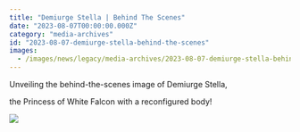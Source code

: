 ```yaml
---
title: "Demiurge Stella | Behind The Scenes"
date: "2023-08-07T00:00:00.000Z"
category: "media-archives"
id: "2023-08-07-demiurge-stella-behind-the-scenes"
images:
  - /images/news/legacy/media-archives/2023-08-07-demiurge-stella-behind-the-scenes/2f02284f71b04e27a308f0f8e674061c_002.webp
---
```


Unveiling the behind-the-scenes image of Demiurge Stella,

the Princess of White Falcon with a reconfigured body!

![](/images/news/legacy/media-archives/2023-08-07-demiurge-stella-behind-the-scenes/2f02284f71b04e27a308f0f8e674061c_002.webp)
